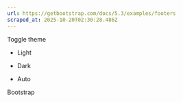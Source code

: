 ```yaml
---
url: https://getbootstrap.com/docs/5.3/examples/footers
scraped_at: 2025-10-20T02:30:28.486Z
---
```


Toggle theme

- Light

- Dark

- Auto


Bootstrap